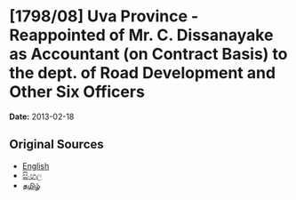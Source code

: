 # [1798/08] Uva Province - Reappointed of Mr. C. Dissanayake as Accountant (on Contract Basis) to the dept. of Road Development and Other Six Officers

**Date:** 2013-02-18

## Original Sources

- [English](https://documents.gov.lk/view/extra-gazettes/2013/2/1798-08_E.pdf)
- [සිංහල](https://documents.gov.lk/view/extra-gazettes/2013/2/1798-08_S.pdf)
- [தமிழ்](https://documents.gov.lk/view/extra-gazettes/2013/2/1798-08_T.pdf)
